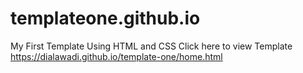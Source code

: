 # templateone.github.io
My First Template Using HTML and CSS
Click here to view Template
https://dialawadi.github.io/template-one/home.html
